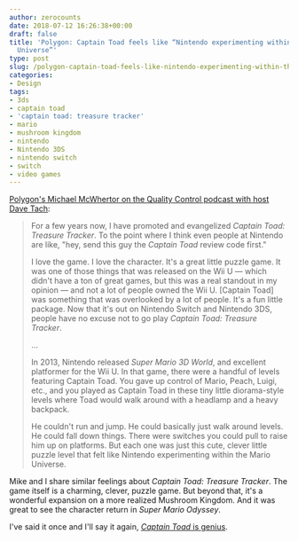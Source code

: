 ```yaml
---
author: zerocounts
date: 2018-07-12 16:26:38+00:00
draft: false
title: 'Polygon: Captain Toad feels like “Nintendo experimenting within the Mario
  Universe”'
type: post
slug: /polygon-captain-toad-feels-like-nintendo-experimenting-within-the-mario-universe/
categories:
- Design
tags:
- 3ds
- captain toad
- 'captain toad: treasure tracker'
- mario
- mushroom kingdom
- nintendo
- Nintendo 3DS
- nintendo switch
- switch
- video games
---
```


[Polygon's Michael McWhertor on the Quality Control podcast with host Dave Tach](https://www.polygon.com/2018/7/11/17562474/captain-toad-treasure-tracker-switch-3ds-podcast-review-quality-control):

> For a few years now, I have promoted and evangelized _Captain Toad: Treasure Tracker_. To the point where I think even people at Nintendo are like, "hey, send this guy the _Captain Toad_ review code first."
> 
> I love the game. I love the character. It's a great little puzzle game. It was one of those things that was released on the Wii U — which didn't have a ton of great games, but this was a real standout in my opinion — and not a lot of people owned the Wii U. [Captain Toad] was something that was overlooked by a lot of people. It's a fun little package. Now that it's out on Nintendo Switch and Nintendo 3DS, people have no excuse not to go play _Captain Toad: Treasure Tracker_.
>
> …
>
> In 2013, Nintendo released _Super Mario 3D World_, and excellent platformer for the Wii U. In that game, there were a handful of levels featuring Captain Toad. You gave up control of Mario, Peach, Luigi, etc., and you played as Captain Toad in these tiny little diorama-style levels where Toad would walk around with a headlamp and a heavy backpack.
>
> He couldn't run and jump. He could basically just walk around levels. He could fall down things. There were switches you could pull to raise him up on platforms. But each one was just this cute, clever little puzzle level that felt like Nintendo experimenting within the Mario Universe.

Mike and I share similar feelings about _Captain Toad: Treasure Tracker_. The game itself is a charming, clever, puzzle game. But beyond that, it's a wonderful expansion on a more realized Mushroom Kingdom. And it was great to see the character return in _Super Mario Odyssey_.

I've said it once and I'll say it again, [_Captain Toad_ is genius](/2014/10/11/captain-toad-is-genius/).

